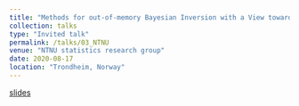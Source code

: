 ```yaml
---
title: "Methods for out-of-memory Bayesian Inversion with a View towards Optimal Design of Experiments"
collection: talks
type: "Invited talk"
permalink: /talks/03_NTNU
venue: "NTNU statistics research group"
date: 2020-08-17
location: "Trondheim, Norway"
---
```


[slides](/talks/03_NTNU.pdf)
